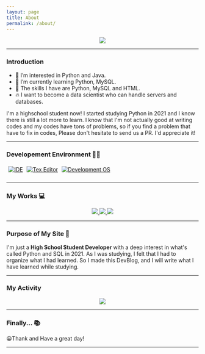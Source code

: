 ```yaml
---
layout: page
title: About
permalink: /about/
---
```


<p align="center">
  <img src="https://capsule-render.vercel.app/api?type=waving&color=random&height=300&section=header&text=Charlesbrown%20K&fontSize=90&animation=fadeIn&fontAlignY=38&desc=Welcome!&descAlignY=51&descAlign=62">
</p>
<hr>
<h3> Introduction </h3>

- 👀 I’m interested in Python and Java.
- 🌱 I’m currently learning Python, MySQL.
- 🔧 The skills I have are Python, MySQL and HTML.
- 🔥 I want to become a data scientist who can handle servers and databases.

I'm a highschool student now! I started studying Python in 2021 and I know there is still a lot more to learn. I know that I'm not actually good at writing codes and my codes have tons of problems, so if you find a problem that have to fix in codes, Please don't hesitate to send us a PR. I'd appreciate it!
<hr>
<h3> Developement Environment 👨‍💻 </h3>

<div style="float:left; padding:5px;">
  <a href="https://code.visualstudio.com/">
    <img alt="IDE" src="https://img.shields.io/badge/Visual_Studio-5C2D91?style=for-the-badge&logo=visual%20studio&logoColor=white">
  </a>
</div>
<div style="float:left; padding:5px;">
  <a href="https://www.sublimetext.com/">
    <img alt="Tex Editor" src="https://img.shields.io/badge/sublime_text-%23575757.svg?&style=for-the-badge&logo=sublime-text&logoColor=important">
  </a>
</div>
<div style="float:left; padding:5px;">
  <a href="https://www.linuxmint.com/download.php">
    <img alt="Development OS" src="https://img.shields.io/badge/Linux_Mint-87CF3E?style=for-the-badge&logo=linux-mint&logoColor=white">
  </a>
</div>
<br>
<br>
<hr>
<h3> My Works 💻 </h3>

<p align="center">
  <a href="https://github.com/CharlesbrownK/CNN-based-Road-Detection">
          <img src="https://github-readme-stats.vercel.app/api/pin/?username=charlesbrownk&repo=CNN-based-Road-Detection&theme=moltack&show_owner=True">
  </a>
  <a href="https://github.com/CharlesbrownK/py_GTA5">
          <img src="https://github-readme-stats.vercel.app/api/pin/?username=charlesbrownk&repo=py_GTA5&theme=moltack&show_owner=True">
  </a>
  <a href="https://github.com/CharlesbrownK/Python_Web_Crawlings">
      <img src="https://github-readme-stats.vercel.app/api/pin/?username=charlesbrownk&repo=Python_Web_Crawlings&theme=moltack&show_owner=True">
  </a>
</p>
<hr>
<h3> Purpose of My Site 📐 </h3>

I'm just a **High School Student Developer** with a deep interest in what's called Python and SQL in 2021.
As I was studying, I felt that I had to organize what I had learned. So I made this DevBlog, and I will write what I have learned while studying.
<hr>
<h3> My Activity </h3>
<p  align="center">
  <a><img src="https://ghchart.rshah.org/CharlesbrownK"></a>
</p>
<hr>
<h3> Finally... 📚 </h3>

😀Thank and Have a great day!

<hr>

<script src="https://utteranc.es/client.js"
        repo="CharlesbrownK/Charlesbrownk.github.io"
        issue-term="url"
        label="blog-comment"
        theme="github-light"
        crossorigin="anonymous"
        async>
</script>
